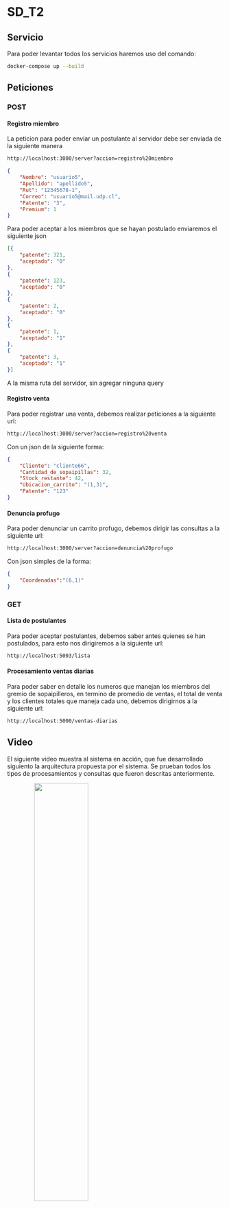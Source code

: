 # SD_T2

## Servicio
Para poder levantar todos los servicios haremos uso del comando:
```sh
docker-compose up --build
```

## Peticiones
### POST
#### Registro miembro
La peticion para poder enviar un postulante al servidor debe ser enviada de la siguiente manera
```sh
http://localhost:3000/server?accion=registro%20miembro
```
```json
{
    "Nombre": "usuario5",
    "Apellido": "apellido5",
    "Rut": "12345678-1",
    "Correo": "usuario5@mail.udp.cl",
    "Patente": "3",
    "Premium": 1
}
```
Para poder aceptar a los miembros que se hayan postulado enviaremos el siguiente json
```json
[{
	"patente": 321,
	"aceptado": "0"
},
{
	"patente": 123,
	"aceptado": "0"
},
{
	"patente": 2,
	"aceptado": "0"
},
{
	"patente": 1,
	"aceptado": "1"
},
{
	"patente": 3,
	"aceptado": "1"
}]
```
A la misma ruta del servidor, sin agregar ninguna query

#### Registro venta
Para poder registrar una venta, debemos realizar peticiones a la siguiente url:
```sh
http://localhost:3000/server?accion=registro%20venta
```
Con un json de la siguiente forma:
```json
{
    "Cliente": "cliente66",
    "Cantidad_de_sopaipillas": 32,
    "Stock_restante": 42,
    "Ubicacion_carrito": "(1,3)",
    "Patente": "123"
}
```
#### Denuncia profugo
Para poder denunciar un carrito profugo, debemos dirigir las consultas a la siguiente url:
```sh
http://localhost:3000/server?accion=denuncia%20profugo
```
Con json simples de la forma:
```json
{
    "Coordenadas":"(6,1)"
}
```
### GET
#### Lista de postulantes
Para poder aceptar postulantes, debemos saber antes quienes se han postulados, para esto nos dirigiremos a la siguiente url:
```sh
http://localhost:5003/lista
```
#### Procesamiento ventas diarias
Para poder saber en detalle los numeros que manejan los miembros del gremio de sopaipilleros, en termino de promedio de ventas, el total de venta y los clientes totales que maneja cada uno, debemos dirigirnos a la siguiente url:
```sh
http://localhost:5000/ventas-diarias
```
## Video
El siguiente video muestra al sistema en acción, que fue desarrollado siguiento la arquitectura propuesta por el sistema. Se prueban todos los tipos de procesamientos y consultas que fueron descritas anteriormente.

<div style="text-align:center">
<a href="https://drive.google.com/file/d/1LQv0tc2ccAHVXz33j5_tMLUp2abaTp1d/view?usp=share_link"><img src="https://i.morioh.com/2019/11/18/52dc748d7db2.jpg" align="left" height="50%" width="50%" ></a>
</div>

